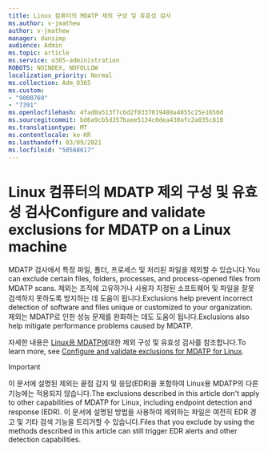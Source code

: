 ```yaml
---
title: Linux 컴퓨터의 MDATP 제외 구성 및 유효성 검사
ms.author: v-jmathew
author: v-jmathew
manager: dansimp
audience: Admin
ms.topic: article
ms.service: o365-administration
ROBOTS: NOINDEX, NOFOLLOW
localization_priority: Normal
ms.collection: Adm_O365
ms.custom:
- "9000760"
- "7391"
ms.openlocfilehash: 4fad0a513f7c6d2f0337019488a4055c25e1650d
ms.sourcegitcommit: bd6a9cb5d357baee5134c0dea430afc2a035c810
ms.translationtype: MT
ms.contentlocale: ko-KR
ms.lasthandoff: 03/09/2021
ms.locfileid: "50568617"
---
```

# <a name="configure-and-validate-exclusions-for-mdatp-on-a-linux-machine"></a><span data-ttu-id="d143b-102">Linux 컴퓨터의 MDATP 제외 구성 및 유효성 검사</span><span class="sxs-lookup"><span data-stu-id="d143b-102">Configure and validate exclusions for MDATP on a Linux machine</span></span>

<span data-ttu-id="d143b-103">MDATP 검사에서 특정 파일, 폴더, 프로세스 및 처리된 파일을 제외할 수 있습니다.</span><span class="sxs-lookup"><span data-stu-id="d143b-103">You can exclude certain files, folders, processes, and process-opened files from MDATP scans.</span></span> <span data-ttu-id="d143b-104">제외는 조직에 고유하거나 사용자 지정된 소프트웨어 및 파일을 잘못 검색하지 못하도록 방지하는 데 도움이 됩니다.</span><span class="sxs-lookup"><span data-stu-id="d143b-104">Exclusions help prevent incorrect detection of software and files unique or customized to your organization.</span></span> <span data-ttu-id="d143b-105">제외는 MDATP로 인한 성능 문제를 완화하는 데도 도움이 됩니다.</span><span class="sxs-lookup"><span data-stu-id="d143b-105">Exclusions also help mitigate performance problems caused by MDATP.</span></span>

<span data-ttu-id="d143b-106">자세한 내용은 [Linux용 MDATP에](https://go.microsoft.com/fwlink/?linkid=2144517)대한 제외 구성 및 유효성 검사를 참조합니다.</span><span class="sxs-lookup"><span data-stu-id="d143b-106">To learn more, see [Configure and validate exclusions for MDATP for Linux](https://go.microsoft.com/fwlink/?linkid=2144517).</span></span>

> [!IMPORTANT]
> <span data-ttu-id="d143b-107">이 문서에 설명된 제외는 끝점 감지 및 응답(EDR)을 포함하여 Linux용 MDATP의 다른 기능에는 적용되지 않습니다.</span><span class="sxs-lookup"><span data-stu-id="d143b-107">The exclusions described in this article don't apply to other capabilities of MDATP for Linux, including endpoint detection and response (EDR).</span></span> <span data-ttu-id="d143b-108">이 문서에 설명된 방법을 사용하여 제외하는 파일은 여전히 EDR 경고 및 기타 검색 기능을 트리거할 수 있습니다.</span><span class="sxs-lookup"><span data-stu-id="d143b-108">Files that you exclude by using the methods described in this article can still trigger EDR alerts and other detection capabilities.</span></span>
